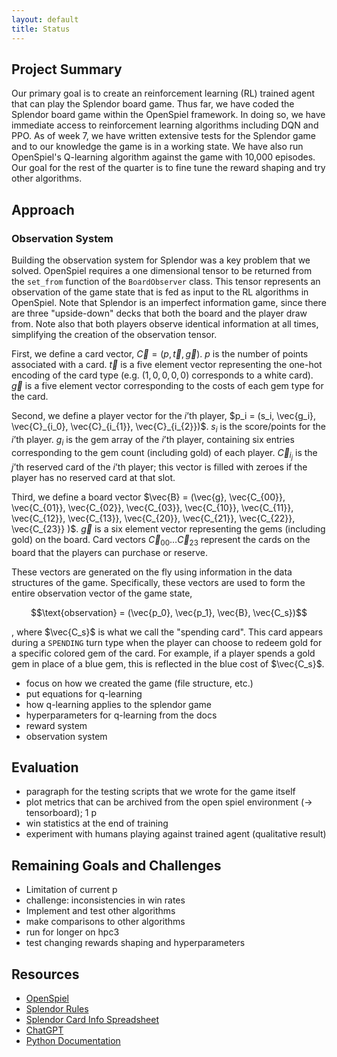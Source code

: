 ```yaml
---
layout: default
title: Status
---
```


## Project Summary
Our primary goal is to create an reinforcement learning (RL) trained agent that can play the Splendor board game. Thus far, we have coded the Splendor board game within the OpenSpiel framework. In doing so, we have immediate access to reinforcement learning algorithms including DQN and PPO. As of week 7, we have written extensive tests for the Splendor game and to our knowledge the game is in a working state. We have also run OpenSpiel's Q-learning algorithm against the game with 10,000 episodes. Our goal for the rest of the quarter is to fine tune the reward shaping and try other algorithms.

## Approach

### Observation System
Building the observation system for Splendor was a key problem that we solved. 
OpenSpiel requires a one dimensional tensor to be returned from the `set_from` function of the `BoardObserver` class. This tensor
represents an observation of the game state that is fed as input to the RL algorithms in OpenSpiel. Note that Splendor is an imperfect information game,
since there are three "upside-down" decks that both the board and the player draw from. Note also that both players observe identical information at all times, 
simplifying the creation of the observation tensor.

First, we define a card vector, $\vec{C} = (p, \vec{t}, \vec{g})$. $p$ is the number of points associated with a card. $\vec{t}$ is a five element 
vector representing the one-hot encoding of the card type (e.g. $(1, 0, 0, 0, 0)$ corresponds to a white card). $\vec{g}$ is a five
element vector corresponding to the costs of each gem type for the card.

Second, we define a player vector for the $i\text{'th}$ player, $p_i =  (s_i, \vec{g_i}, \vec{C}_{i_0}, \vec{C}_{i_{1}}, \vec{C}_{i_{2}})$. $s_i$ is the score/points for the $i\text{'th}$ player.
$g_i$ is the gem array of the $i\text{'th}$ player, containing six entries corresponding to the gem count (including gold) of each player. $\vec{C}_{i_{j}}$ is the 
$j\text{'th}$ reserved card of the $i\text{'th}$ player; this vector is filled with zeroes if the player has no reserved card at that slot. 

Third, we define a board vector $\vec{B} = (\vec{g}, \vec{C_{00}}, \vec{C_{01}}, \vec{C_{02}}, \vec{C_{03}}, \vec{C_{10}}, \vec{C_{11}}, \vec{C_{12}}, 
\vec{C_{13}}, \vec{C_{20}}, \vec{C_{21}}, \vec{C_{22}}, \vec{C_{23}} )$. $\vec{g}$ is a six element vector representing the gems (including gold) on the board. Card vectors 
$\vec{C}_{00} \dots \vec{C}_{23}$ represent the cards on the board that the players can purchase or reserve. 

These vectors are generated on the fly using information in the data structures of the game. Specifically, these vectors are used to form the entire observation vector of the game state,

$$\text{observation} = (\vec{p_0}, \vec{p_1}, \vec{B}, \vec{C_s})$$

, where $\vec{C_s}$ is what we call the "spending card". This card appears during a `SPENDING` turn type when the
player can choose to redeem gold for a specific colored gem of the card. For example, if a player spends a 
gold gem in place of a blue gem, this is reflected in the blue cost of $\vec{C_s}$. 




* focus on how we created the game (file structure, etc.)
* put equations for q-learning
* how q-learning applies to the splendor game
* hyperparameters for q-learning from the docs
* reward system
* observation system

## Evaluation
* paragraph for the testing scripts that we wrote for the game itself
* plot metrics that can be archived from the open spiel environment (-> tensorboard); 1 p
* win statistics at the end of training 
* experiment with humans playing against trained agent (qualitative result)


## Remaining Goals and Challenges

* Limitation of current p
* challenge: inconsistencies in win rates
* Implement and test other algorithms
* make comparisons to other algorithms
* run for longer on hpc3
* test changing rewards shaping and hyperparameters

## Resources
- [OpenSpiel](https://github.com/google-deepmind/open_spiel)
- [Splendor Rules](https://cdn.1j1ju.com/medias/7f/91/ba-splendor-rulebook.pdf)
- [Splendor Card Info Spreadsheet](https://docs.google.com/spreadsheets/d/15ghp8rJ_vdVgxZIVJGawAYQXRMZSVHJYpZRfQUplAhE/edit?usp=sharing)
- [ChatGPT](https://chatgpt.com/)
- [Python Documentation](https://docs.python.org/3/)
